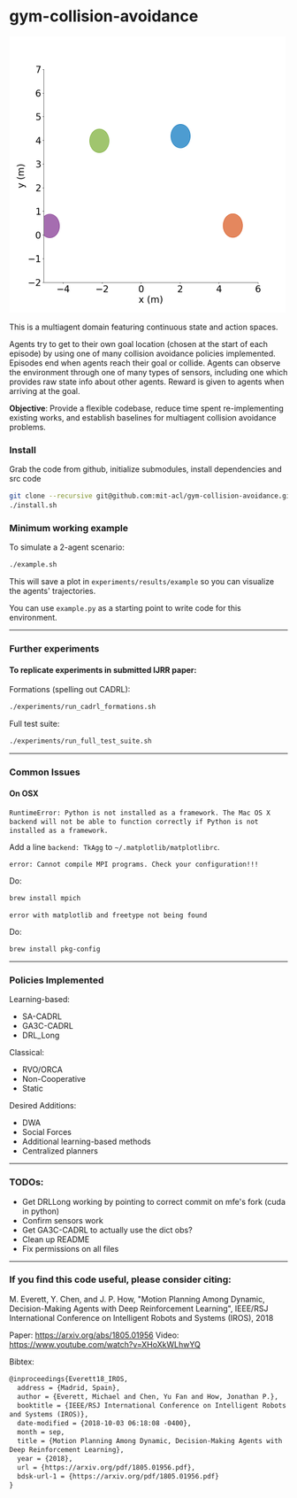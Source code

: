 # gym-collision-avoidance

<img src="misc/000_GA3C-CADRL-10_6agents.gif" width="500" alt="Agents spelling ``C''">

This is a multiagent domain featuring continuous state and action spaces.

Agents try to get to their own goal location (chosen at the start of each episode) by using one of many collision avoidance policies implemented.
Episodes end when agents reach their goal or collide.
Agents can observe the environment through one of many types of sensors, including one which provides raw state info about other agents.
Reward is given to agents when arriving at the goal.

**Objective**: Provide a flexible codebase, reduce time spent re-implementing existing works, and establish baselines for multiagent collision avoidance problems.

### Install

Grab the code from github, initialize submodules, install dependencies and src code
```bash
git clone --recursive git@github.com:mit-acl/gym-collision-avoidance.git
./install.sh
```

### Minimum working example

To simulate a 2-agent scenario:
```bash
./example.sh
```

This will save a plot in `experiments/results/example` so you can visualize the agents' trajectories.

You can use `example.py` as a starting point to write code for this environment.

---

### Further experiments

#### To replicate experiments in submitted IJRR paper:

Formations (spelling out CADRL):
```bash
./experiments/run_cadrl_formations.sh
```

Full test suite:
```bash
./experiments/run_full_test_suite.sh
```

---

### Common Issues

#### On OSX

```
RuntimeError: Python is not installed as a framework. The Mac OS X backend will not be able to function correctly if Python is not installed as a framework.
```

Add a line `backend: TkAgg` to `~/.matplotlib/matplotlibrc`.


```
error: Cannot compile MPI programs. Check your configuration!!!
```

Do:
```bash
brew install mpich
```

```
error with matplotlib and freetype not being found
```

Do:
```bash
brew install pkg-config
```

---

### Policies Implemented

Learning-based:
- SA-CADRL
- GA3C-CADRL
- DRL_Long

Classical:
- RVO/ORCA
- Non-Cooperative
- Static

Desired Additions:
- DWA
- Social Forces
- Additional learning-based methods
- Centralized planners

---

### TODOs:
- Get DRLLong working by pointing to correct commit on mfe's fork (cuda in python)
- Confirm sensors work
- Get GA3C-CADRL to actually use the dict obs?
- Clean up README
- Fix permissions on all files

---

### If you find this code useful, please consider citing:

M. Everett, Y. Chen, and J. P. How, "Motion Planning Among Dynamic, Decision-Making Agents with Deep Reinforcement Learning", IEEE/RSJ International Conference on Intelligent Robots and Systems (IROS), 2018

Paper: https://arxiv.org/abs/1805.01956
Video: https://www.youtube.com/watch?v=XHoXkWLhwYQ

Bibtex:
```
@inproceedings{Everett18_IROS,
  address = {Madrid, Spain},
  author = {Everett, Michael and Chen, Yu Fan and How, Jonathan P.},
  booktitle = {IEEE/RSJ International Conference on Intelligent Robots and Systems (IROS)},
  date-modified = {2018-10-03 06:18:08 -0400},
  month = sep,
  title = {Motion Planning Among Dynamic, Decision-Making Agents with Deep Reinforcement Learning},
  year = {2018},
  url = {https://arxiv.org/pdf/1805.01956.pdf},
  bdsk-url-1 = {https://arxiv.org/pdf/1805.01956.pdf}
}
```

